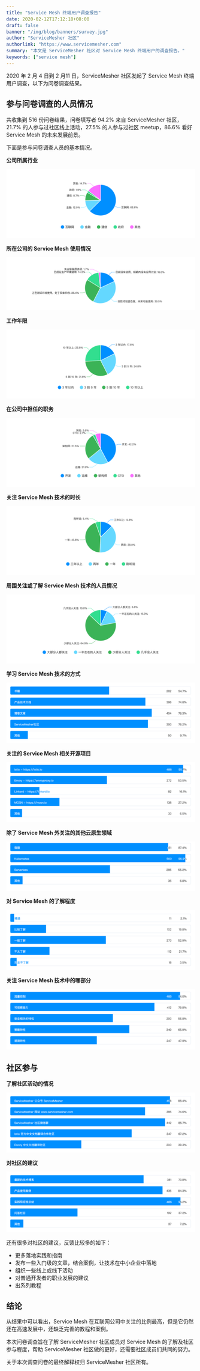 ```yaml
---
title: "Service Mesh 终端用户调查报告"
date: 2020-02-12T17:12:18+08:00
draft: false
banner: "/img/blog/banners/survey.jpg"
author: "ServiceMesher 社区"
authorlink: "https://www.servicemesher.com"
summary: "本文是 ServiceMesher 社区对 Service Mesh 终端用户的调查报告。"
keywords: ["service mesh"]
---
```


2020 年 2 月 4 日到 2 月11 日，ServiceMesher 社区发起了 Service Mesh 终端用户调查，以下为问卷调查结果。

## 参与问卷调查的人员情况

共收集到 516 份问卷结果，问卷填写者 94.2% 来自 ServiceMesher 社区，21.7% 的人参与过社区线上活动，27.5% 的人参与过社区 meetup，86.6% 看好 Service Mesh 的未来发展前景。

下面是参与问卷调查人员的基本情况。

**公司所属行业**

![公司所属行业](chart6.png)

**所在公司的 Service Mesh 使用情况**

![所在公司的 Service Mesh 使用情况](chart2.png)

**工作年限**

![工作年限](chart5.png)

**在公司中担任的职务**

![在公司中担任的职务](chart7.png)

**关注 Service Mesh 技术的时长**

![关注 Service Mesh 技术的时长](chart1.png)

**周围关注或了解 Service Mesh 技术的人员情况**

![周围关注或了解 Service Mesh 技术的人员情况](chart14.png)

**学习 Service Mesh 技术的方式**

![学习 Service Mesh 技术的方式](chart8.png)

**关注的 Service Mesh 相关开源项目**

![关注的 Service Mesh 相关开源项目](chart9.png)

**除了 Service Mesh 外关注的其他云原生领域**

![除了 Service Mesh 外关注的其他云原生领域](chart11.png)

**对 Service Mesh 的了解程度**

![对 Service Mesh 的了解程度](chart12.png)

**关注 Service Mesh 技术中的哪部分**

![关注 Service Mesh 技术中的哪部分](chart16.png)

## 社区参与

**了解社区活动的情况**

![了解社区线上活动的情况](chart3.png)

**对社区的建议**

![对社区的建议](chart4.png)

还有很多对社区的建议，反馈比较多的如下：

- 更多落地实践和指南
- 发布一些入门级的文章，结合案例，让技术在中小企业中落地
- 组织一些线上或线下活动
- 对普通开发者的职业发展的建议
- 出系列教程

## 结论

从结果中可以看出，Service Mesh 在互联网公司中关注的比例最高，但是它仍然还在高速发展中，还缺乏完善的教程和案例。

本次问卷调查旨在了解 ServiceMesher 社区成员对 Service Mesh 的了解及社区参与程度，帮助 ServiceMesher 社区做的更好，还需要社区成员们共同的努力。

关于本次调查问卷的最终解释权归 ServiceMesher 社区所有。